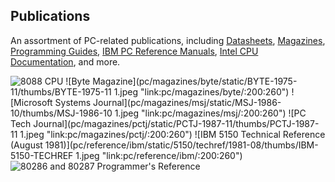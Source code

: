 Publications
---
An assortment of PC-related publications, including [Datasheets](pc/datasheets/), [Magazines](pc/magazines/),
[Programming Guides](pc/programming/), [IBM PC Reference Manuals](pc/reference/ibm/), [Intel CPU Documentation](pc/reference/intel/),
and more.

![8088 CPU](pc/datasheets/static/thumbs/8088-CPU.jpg "link:pc/datasheets/:200:260")
![Byte Magazine](pc/magazines/byte/static/BYTE-1975-11/thumbs/BYTE-1975-11 1.jpeg "link:pc/magazines/byte/:200:260")
![Microsoft Systems Journal](pc/magazines/msj/static/MSJ-1986-10/thumbs/MSJ-1986-10 1.jpeg "link:pc/magazines/msj/:200:260")
![PC Tech Journal](pc/magazines/pctj/static/PCTJ-1987-11/thumbs/PCTJ-1987-11 1.jpeg "link:pc/magazines/pctj/:200:260")
![IBM 5150 Technical Reference (August 1981)](pc/reference/ibm/static/5150/techref/1981-08/thumbs/IBM-5150-TECHREF 1.jpeg "link:pc/reference/ibm/:200:260")
![80286 and 80287 Programmer's Reference](pc/programming/static/thumbs/80286_and_80287_Programmers_Reference_Manual_1987.jpg "link:pc/reference/intel/:200:260")
